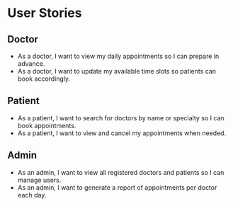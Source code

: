 # User Stories

## Doctor
- As a doctor, I want to view my daily appointments so I can prepare in advance.
- As a doctor, I want to update my available time slots so patients can book accordingly.

## Patient
- As a patient, I want to search for doctors by name or specialty so I can book appointments.
- As a patient, I want to view and cancel my appointments when needed.

## Admin
- As an admin, I want to view all registered doctors and patients so I can manage users.
- As an admin, I want to generate a report of appointments per doctor each day.
